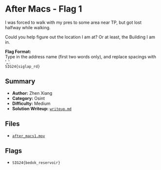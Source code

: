 # After Macs - Flag 1

I was forced to walk with my pres to some area near TP, but got lost halfway while walking. 

Could you help figure out the location I am at? Or at least, the Building I am in.

**Flag Format:** \
Type in the address name (first two words only), and replace spacings with '_'. \
`SIG24{siglap_rd}`

## Summary
- **Author:** Zhen Xiang
- **Category:** Osint
- **Difficulty:** Medium
- **Solution Writeup:** [`writeup.md`](./soln/writeup.md)

## Files
- [`after_macs1.mov`](./dist/after_macs1.mov)

## Flags
- `SIG24{bedok_reservoir}`
